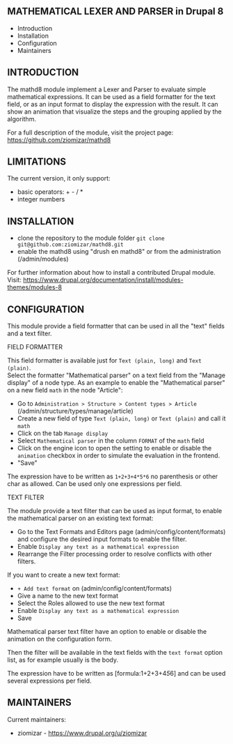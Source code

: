 MATHEMATICAL LEXER AND PARSER in Drupal 8
-----------------------------------------
  
 * Introduction
 * Installation
 * Configuration
 * Maintainers
 
INTRODUCTION
------------

The mathd8 module implement a Lexer and Parser to evaluate simple mathematical expressions.
It can be used as a field formatter for the text field, or as an input format to display the expression with 
the result. 
It can show an animation that visualize the steps and the grouping applied by the algorithm.

For a full description of the module, visit the project page:
https://github.com/ziomizar/mathd8

LIMITATIONS
-----------

The current version, it only support:
 - basic operators: + - / *
 - integer numbers
    
INSTALLATION
------------
 
 * clone the repository to the module folder 
   `git clone git@github.com:ziomizar/mathd8.git`
 * enable the mathd8 using "drush en mathd8" or from the administration (/admin/modules)   
 
 For further information about how to install a contributed Drupal module. Visit:
  https://www.drupal.org/documentation/install/modules-themes/modules-8

CONFIGURATION
-------------

 This module provide a field formatter that can be used in all the "text" fields and a text filter. 

 FIELD FORMATTER
 
 This field formatter is available just for `Text (plain, long)` and `Text (plain)`.  
 Select the formatter "Mathematical parser" on a text field from the "Manage display" of a node type.
 As an example to enable the "Mathematical parser" on a new field `math` in the node "Article":
 
 - Go to `Administration > Structure > Content types > Article` (/admin/structure/types/manage/article) 
 - Create a new field of type `Text (plain, long)` or `Text (plain)` and call it `math` 
 - Click on the tab `Manage display`
 - Select `Mathematical parser` in the column `FORMAT` of the `math` field
 - Click on the engine icon to open the setting to enable or disable the `animation` checkbox in order to simulate the evaluation in the frontend.
 - "Save"
 
 The expression have to be written as `1+2+3+4*5*6` no parenthesis or other char as allowed. 
 Can be used only one expressions per field.
  
 
 TEXT FILTER
 
 The module provide a text filter that can be used as input format, 
 to enable the mathematical parser on an existing text format:
 - Go to the Text Formats and Editors page (admin/config/content/formats)
     and configure the desired input formats to enable the filter.
 - Enable `Display any text as a mathematical expression`     
 - Rearrange the Filter processing order to resolve conflicts with other filters.
      
 If you want to create a new text format:
 - `+ Add text format` on (admin/config/content/formats) 
 - Give a name to the new text format
 - Select the Roles allowed to use the new text format
 - Enable `Display any text as a mathematical expression`
 - Save
 
 Mathematical parser text filter have an option to enable or disable the animation on the configuration form.

 Then the filter will be available in the text fields with the `text format` option list, 
 as for example usually is the body.
 
 The expression have to be written as [formula:1+2+3+4*5*6] and can be used several expressions per field.
 

MAINTAINERS
-----------

Current maintainers:
 * ziomizar - https://www.drupal.org/u/ziomizar 
   



